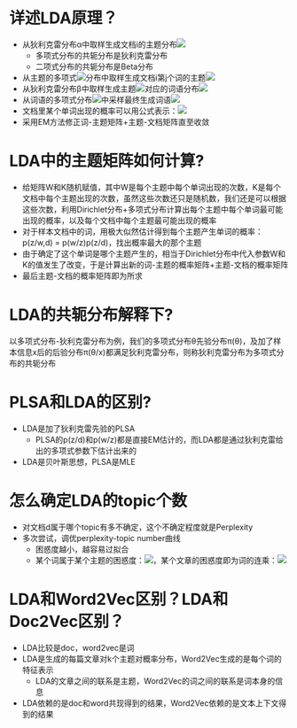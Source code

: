 # 详述LDA原理？
- 从狄利克雷分布α中取样生成文档i的主题分布![](https://tva1.sinaimg.cn/large/006y8mN6gy1g9b8vd6yi8j300c00f0qn.jpg)
    - 多项式分布的共轭分布是狄利克雷分布
    - 二项式分布的共轭分布是Beta分布
- 从主题的多项式![](https://tva1.sinaimg.cn/large/006y8mN6gy1g9b8vd6yi8j300c00f0qn.jpg)分布中取样生成文档i第j个词的主题![](https://tva1.sinaimg.cn/large/006y8mN6gy1g9b8vq647gj300i00e0r3.jpg)
- 从狄利克雷分布β中取样生成主题![](https://tva1.sinaimg.cn/large/006y8mN6gy1g9b8vq647gj300i00e0r3.jpg)对应的词语分布![](https://tva1.sinaimg.cn/large/006y8mN6gy1g9b8u1wbj1j300q00j3y9.jpg)
- 从词语的多项式分布![](https://tva1.sinaimg.cn/large/006y8mN6gy1g9b8u1wbj1j300q00j3y9.jpg)中采样最终生成词语![](https://tva1.sinaimg.cn/large/006y8mN6gy1g9b8uydisuj300n00e0s0.jpg)
- 文档里某个单词出现的概率可以用公式表示：![](https://tva1.sinaimg.cn/large/006y8mN6gy1g9b9y6avdtj306e01jdfo.jpg)
- 采用EM方法修正词-主题矩阵+主题-文档矩阵直至收敛

# LDA中的主题矩阵如何计算?
- 给矩阵W和K随机赋值，其中W是每个主题中每个单词出现的次数，K是每个文档中每个主题出现的次数，虽然这些次数还只是随机数，我们还是可以根据这些次数，利用Dirichlet分布+多项式分布计算出每个主题中每个单词最可能出现的概率，以及每个文档中每个主题最可能出现的概率
- 对于样本文档中的词，用极大似然估计得到每个主题产生单词的概率：p(z/w,d) = p(w/z)p(z/d)，找出概率最大的那个主题
- 由于确定了这个单词是哪个主题产生的，相当于Dirichlet分布中代入参数W和K的值发生了改变，于是计算出新的词-主题的概率矩阵+主题-文档的概率矩阵
- 最后主题-文档的概率矩阵即为所求

# LDA的共轭分布解释下?
以多项式分布-狄利克雷分布为例，我们的多项式分布θ先验分布π(θ)，及加了样本信息x后的后验分布π(θ/x)都满足狄利克雷分布，则称狄利克雷分布为多项式分布的共轭分布


# PLSA和LDA的区别?
- LDA是加了狄利克雷先验的PLSA
    - PLSA的p(z/d)和p(w/z)都是直接EM估计的，而LDA都是通过狄利克雷给出的多项式参数下估计出来的
- LDA是贝叶斯思想，PLSA是MLE

# 怎么确定LDA的topic个数
- 对文档d属于哪个topic有多不确定，这个不确定程度就是Perplexity
- 多次尝试，调优perplexity-topic number曲线
    - 困惑度越小，越容易过拟合
    - 某个词属于某个主题的困惑度：![](https://tva1.sinaimg.cn/large/006y8mN6gy1g9b7zjns8uj305i012jr7.jpg)，某个文章的困惑度即为词的连乘：![](https://tva1.sinaimg.cn/large/006y8mN6gy1g9b83z3d22j304q01dweb.jpg)

# LDA和Word2Vec区别？LDA和Doc2Vec区别？
- LDA比较是doc，word2vec是词
- LDA是生成的每篇文章对k个主题对概率分布，Word2Vec生成的是每个词的特征表示
    - LDA的文章之间的联系是主题，Word2Vec的词之间的联系是词本身的信息
- LDA依赖的是doc和word共现得到的结果，Word2Vec依赖的是文本上下文得到的结果
